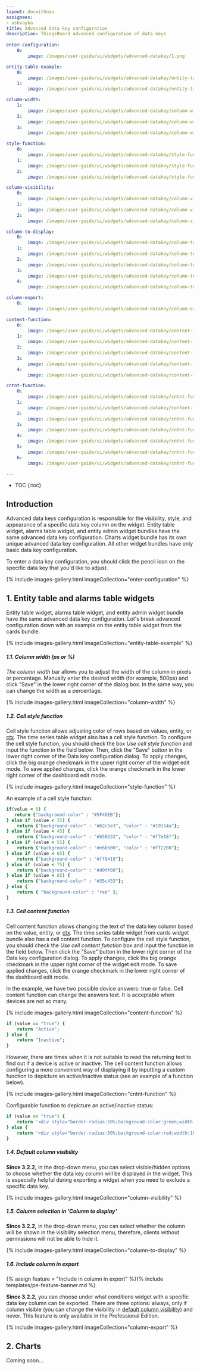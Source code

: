```yaml
---
layout: docwithnav
assignees:
- ashvayka
title: Advanced data key configuration
description: ThingsBoard advanced configuration of data keys
  
enter-configuration:
    0:
        image: /images/user-guide/ui/widgets/advanced-datakey/1.png

entity-table-example:
    0:
        image: /images/user-guide/ui/widgets/advanced-datakey/entity-table-example.png
    1:
        image: /images/user-guide/ui/widgets/advanced-datakey/entity-table-example-1.png

column-width:
    1:
        image: /images/user-guide/ui/widgets/advanced-datakey/column-width.png
    2:
        image: /images/user-guide/ui/widgets/advanced-datakey/column-width-1.png
    3:
        image: /images/user-guide/ui/widgets/advanced-datakey/column-width-2.png

style-function:
    0:
        image: /images/user-guide/ui/widgets/advanced-datakey/style-function.png
    1:
        image: /images/user-guide/ui/widgets/advanced-datakey/style-function-1.png
    2:
        image: /images/user-guide/ui/widgets/advanced-datakey/style-function-2.png

column-visibility:
    0:
        image: /images/user-guide/ui/widgets/advanced-datakey/column-visibility.png
    1:
        image: /images/user-guide/ui/widgets/advanced-datakey/column-visibility-1.png
    2:
        image: /images/user-guide/ui/widgets/advanced-datakey/column-visibility-2.png

column-to-display:
    0:
        image: /images/user-guide/ui/widgets/advanced-datakey/column-to-display.png
    1:
        image: /images/user-guide/ui/widgets/advanced-datakey/column-to-display-1.png
    2:
        image: /images/user-guide/ui/widgets/advanced-datakey/column-to-display-2.png
    3:
        image: /images/user-guide/ui/widgets/advanced-datakey/column-to-display-3.png
    4:
        image: /images/user-guide/ui/widgets/advanced-datakey/column-to-display-4.png

column-export:
    0:
        image: /images/user-guide/ui/widgets/advanced-datakey/column-export.png

content-function:
    0:
        image: /images/user-guide/ui/widgets/advanced-datakey/content-function.png
    1:
        image: /images/user-guide/ui/widgets/advanced-datakey/content-function-1.png
    2:
        image: /images/user-guide/ui/widgets/advanced-datakey/content-function-2.png
    3:
        image: /images/user-guide/ui/widgets/advanced-datakey/content-function-3.png
    4:
        image: /images/user-guide/ui/widgets/advanced-datakey/content-function-4.png

cntnt-function:
    0:
        image: /images/user-guide/ui/widgets/advanced-datakey/cntnt-function.png
    1:
        image: /images/user-guide/ui/widgets/advanced-datakey/content-function-1.png
    2:
        image: /images/user-guide/ui/widgets/advanced-datakey/cntnt-function-0.png
    3:
        image: /images/user-guide/ui/widgets/advanced-datakey/cntnt-function-1.png
    4:
        image: /images/user-guide/ui/widgets/advanced-datakey/cntnt-function-2.png
    5:
        image: /images/user-guide/ui/widgets/advanced-datakey/cntnt-function-3.png
    6:
        image: /images/user-guide/ui/widgets/advanced-datakey/cntnt-function-4.png

---
```


* TOC
{:toc}

## Introduction

Advanced data keys configuration is responsible for the visibility, style, and appearance of a specific data key column on the widget.
Entity table widget, alarms table widget, and entity admin widget bundles have the same advanced data key configuration.
Charts widget bundle has its own unique advanced data key configuration. All other widget bundles have only basic data key configuration.

To enter a data key configuration, you should click the pencil icon on the specific data key that you'd like to adjust.

{% include images-gallery.html imageCollection="enter-configuration" %}

## 1. Entity table and alarms table widgets

Entity table widget, alarms table widget, and entity admin widget bundle have the same advanced data key configuration. 
Let's break advanced configuration down with an example on the entity table widget from the cards bundle.

{% include images-gallery.html imageCollection="entity-table-example" %}

##### 1.1. Column width (px or %)

_The column width_ bar allows you to adjust the width of the column in pixels or percentage. Manually enter the desired width (for example, 500px) and click "Save" in the lower right corner of the dialog box.
In the same way, you can change the width as a percentage.

{% include images-gallery.html imageCollection="column-width" %}

##### 1.2. Cell style function

Cell style function allows adjusting color of rows based on values, entity, or [ctx](/docs/user-guide/contribution/widgets-development/#basic-widget-api).
The time series table widget also has a cell style function. To configure the cell style function, you should check the box _Use cell style function_ and input the function in the field below. 
Then, click the "Save" button in the lower right corner of the Data key configuration dialog. To apply changes, click the big orange checkmark in the upper right corner of the widget edit mode. 
To save applied changes, click the orange checkmark in the lower right corner of the dashboard edit mode.

{% include images-gallery.html imageCollection="style-function" %}

An example of a cell style function:

```ruby
if(value < 0) {
   return {"background-color" : "#5F4DEB"};
} else if (value < 35) {
    return {"background-color" : "#62c5e3", "color" : "#19154a"};
} else if (value < 45) {
    return {"background-color" : "#b50232", "color" : "#f7e18f"};
} else if (value < 55) {
    return {"background-color" : "#e6b500", "color" : "#ff2200"};
} else if (value < 65) {
    return {"background-color" : "#ff9419"};
} else if (value < 75) {
    return {"background-color" : "#d0ff00"};
} else if (value < 85) {
    return {"background-color" : "#35c433"};
} else { 
    return { "background-color" : "red" };
}
```

##### 1.3. Cell content function

Cell content function allows changing the text of the data key column based on the value, entity, or [ctx](/docs/user-guide/contribution/widgets-development/#basic-widget-api).
The time series table widget from cards widget bundle also has a cell content function. To configure the cell style function, you should check the _Use cell content function_ box and input the function in the field below.
Then click the "Save" button in the lower right corner of the Data key configuration dialog. To apply changes, click the big orange checkmark in the upper right corner of the widget edit mode.
To save applied changes, click the orange checkmark in the lower right corner of the dashboard edit mode.

In the example, we have two possible device answers: true or false. Cell content function can change the answers text. It is acceptable when devices are not so many.

{% include images-gallery.html imageCollection="content-function" %}

```ruby
if (value == "true") {
    return "Active";
} else {
    return "Inactive";
}
```

However, there are times when it is not suitable to read the returning text to find out if a device is active or inactive.
The cell content function allows configuring a more convenient way of displaying it by inputting a custom function to depicture an active/inactive status (see an example of a function below).

{% include images-gallery.html imageCollection="cntnt-function" %}

Configurable function to depicture an active/inactive status:

```ruby
if (value == "true") {
    return '<div style="border-radius:50%;background-color:green;width:18px;height:18px"></div>';
} else {
    return '<div style="border-radius:50%;background-color:red;width:18px;height:18px"></div>';
}
```

##### 1.4. Default column visibility 

**Since 3.2.2,** in the drop-down menu, you can select visible/hidden options to choose whether the data key column will be displayed in the widget.
This is especially helpful during exporting a widget when you need to exclude a specific data key.

{% include images-gallery.html imageCollection="column-visibility" %}

##### 1.5. Column selection in 'Column to display'

**Since 3.2.2,** in the drop-down menu, you can select whether the column will be shown in the visibility selection menu, therefore, clients without permissions will not be able to hide it.

{% include images-gallery.html imageCollection="column-to-display" %}

##### 1.6. Include column in export

{% assign feature = "Include in column in export" %}{% include templates/pe-feature-banner.md %}

**Since 3.2.2,** you can choose under what conditions widget with a specific data key column can be exported. 
There are three options: always, only if column visible (you can change the visibility in [default column visibility](/docs/user-guide/ui/advanced-data-key-configuration/#14-default-column-visibility))
and never. This feature is only available in the Professional Edition.

{% include images-gallery.html imageCollection="column-export" %}

## 2. Charts

Coming soon...
